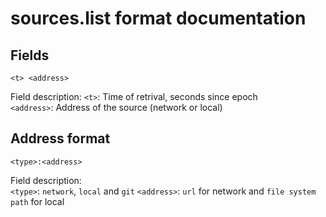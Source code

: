 # sources.list format documentation
## Fields
```
<t> <address>
```
Field description:
`<t>`: Time of retrival, seconds since epoch  
`<address>`: Address of the source (network or local)  

## Address format
```
<type>:<address>
```

Field description:  
`<type>`: `network`, `local` and `git`
`<address>`: `url` for network and `file system path` for local
